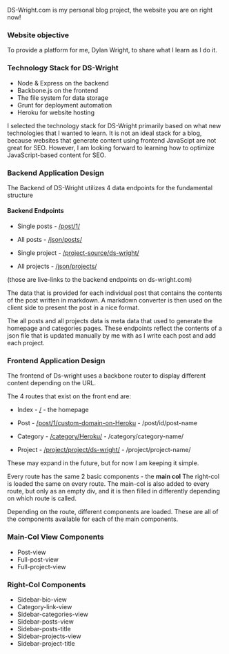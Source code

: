 DS-Wright.com is my personal blog project, the website you are on right now!

### Website objective

To provide a platform for me, Dylan Wright, to share what I learn as I do it.

### Technology Stack for DS-Wright

*   Node & Express on the backend
*   Backbone.js on the frontend
*   The file system for data storage
*   Grunt for deployment automation
*   Heroku for website hosting

I selected the technology stack for DS-Wright primarily based on what new technologies that I wanted to learn. It is not an ideal stack for a blog, because websites that generate content using frontend JavaScipt are not great for SEO. However, I am looking forward to learning how to optimize JavaScript-based content for SEO.

### Backend Application Design

The Backend of DS-Wright utilizes 4 data endpoints for the fundamental structure

#### Backend Endpoints

* Single posts - [/post/1/](/post-source/1/ "Full post data for post id 1")

* All posts - [/json/posts/](/json/posts/ "Meta data for all ds-wright.com posts")

* Single project - [/project-source/ds-wright/](/project-source/ds-wright/ "Source data for a single project")

* All projects - [/json/projects/](/json/projects/ "Meta data for all projects")

(those are live-links to the backend endpoints on ds-wright.com)

The data that is provided for each individual post that contains the contents of the post written in markdown. A markdown converter is then used on the client side to present the post in a nice format.

The all posts and all projects data is meta data that used to generate the homepage and categories pages. These endpoints reflect the contents of a json file that is updated manually by me with as I write each post and add each project.

### Frontend Application Design

The frontend of Ds-wright uses a backbone router to display different content depending on the URL.

The 4 routes that exist on the front end are:

* Index - [/](/ "The Homepage") - the homepage

* Post - [/post/1/custom-domain-on-Heroku](/post/1/custom-domain-on-Heroku/ "Link to First Post") - /post/id/post-name

* Category - [/category/Heroku/](/category/Heroku/ "Link to first Category") - /category/category-name/

* Project - [/project/project/ds-wright/](/project/ds-wright/ "Link to DsWright") - /project/project-name/

These may expand in the future, but for now I am keeping it simple.

Every route has the same 2 basic components - the **main col** The right-col is loaded the same on every route. The main-col is also added to every route, but only as an empty div, and it is then filled in differently depending on which route is called. 

Depending on the route, different components are loaded. These are all of the components available for each of the main components.

### Main-Col View Components

* Post-view
* Full-post-view
* Full-project-view

### Right-Col Components
* Sidebar-bio-view
* Category-link-view
* Sidebar-categories-view
* Sidebar-posts-view
* Sidebar-posts-title
* Sidebar-projects-view
* Sidebar-project-title
